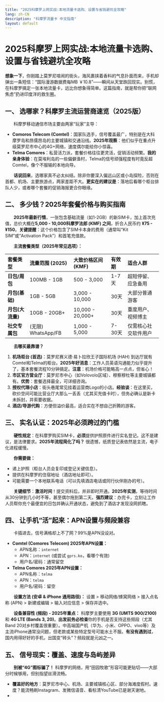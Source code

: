 ```yaml
---
title: "2025科摩罗上网实战:本地流量卡选购、设置与省钱避坑全攻略"
lang: zh-CN
description: "科摩罗流量卡 中文指南"
layout: default
---
```

# 2025科摩罗上网实战:本地流量卡选购、设置与省钱避坑全攻略

**想象一下**，你刚踏上莫罗尼喧闹的街头，海风裹挟着香料的气息扑面而来，手机却弹出一条短信：“国际漫游数据费每MB ￥10.8”——瞬间从天堂跌回现实。别慌，在科摩罗搞定一张本地流量卡，远比你想象得简单。这篇指南，就是帮你把“联网焦虑”扔进印度洋的救生圈。

## 一、 选哪家？科摩罗主流运营商速览（2025版）

　　科摩罗移动通信市场主要由两家“玩家”主导：

*   **Comoros Telecom (Comtel)**：国家队选手，信号覆盖最广，特别是在大科摩罗岛和昂儒昂岛的主要城镇和交通沿线。**2025年观察**：他们似乎在重点升级莫罗尼市中心的4G+网络，速度偶尔能给你小惊喜。
*   **Telma Comores**：私营活力派，套餐价格往往更灵活，促销活动频繁。**我的亲身体验**：在莫埃利岛的一些偏僻渔村，Telma的信号顽强程度有时竟反超Comtel，像个不服输的本地向导。

　　**话说回来**，选哪家真不必太纠结。除非你要深入偏远山区或小岛探险，否则在首都、机场、主要旅游点，两家差距不大。**更实在的建议是**：落地后看哪个柜台排队人少，或者哪个套餐的促销海报更合你眼缘。

## 二、 多少钱？2025年套餐价格与购买指南

　　**2025年最新行情**，一张包含基础流量（如1-2GB）的新SIM卡，加上首次充值，总价大概在**5,000 - 10,000科摩罗法郎 (KMF) 之间**，折合人民币约 **¥75 - ¥150**。**关键提醒**：这个价格包含了SIM卡本身的费用（通常叫“Kit SIM”或“Activation Pack”）和首笔充值款。

　　**主流套餐类型（2025年常见选项）：**

| 套餐类型       | 流量范围 (2025) | 大致价格区间 (KMF) | 有效期   | 适合人群               |
| :------------- | :------------- | :---------------- | :------- | :--------------------- |
| **日包/周包**  | 100MB - 1GB    | 500 - 3,000       | 1-7天    | 超短停留、应急备用     |
| **月包(基础)** | 1GB - 5GB      | 3,000 - 10,000    | 30天     | 大部分普通游客         |
| **月包(大流量)**| 10GB - 20GB+   | 10,000 - 20,000+  | 30天     | 重度用户、视频博主     |
| **社交专属包** | (无限) WhatsApp/FB | 1,000 - 5,000    | 7-30天   | 仅需核心社交软件用户   |

　　**去哪买最靠谱？**

1.  **机场柜台 (首选)**：莫罗尼赛义德·易卜拉欣王子国际机场 (HAH) 到达厅就有Comtel和Telma的柜台。**2025年好消息**：工作人员英语沟通能力似乎提升了，基本套餐流程10分钟搞定。**注意**：机场价格可能略高一点点，但省心！
2.  **市区官方营业厅**：莫罗尼市中心（如Volovolo区域）、穆察穆杜等主要城镇都有。**优势**：套餐选择最全，可详细咨询。
3.  **授权代理小店**：街头巷尾常见挂着运营商Logo的小店。**经验谈**：在这里买，砍价空间可能比营业厅大那么一丢丢（尤其买充值卡时），但务必确认是新卡未拆封，并索要收据。
4.  **酒店/导游代购**：方便但溢价最高，适合实在不想自己折腾的游客。

## 三、 实名认证：2025年必须跨过的门槛

　　**硬性规定**：在科摩罗购买SIM卡，**必须**提供护照原件进行实名登记。这不是建议，是法律要求。**2025年流程简化了吗？** 很遗憾，纸质登记表依然是主流，电子化进程缓慢。

　　**你需要做：**

*   递上护照（柜台人员会复印或登记关键信息）。
*   提供在科摩罗的住宿地址（酒店地址即可）。
*   可能需要一个本地联系电话（可以先填酒店电话或同行伙伴刚办的号）。

　　**关键细节**：**激活时间**！提交资料后，并非即时开通。**2025年实测**，等待时间从30分钟到几小时不等，甚至偶尔拖到第二天。**强烈建议**：办完卡，立刻让工作人员帮你充个最便宜的日包并确认开通状态，避免到了酒店才发现没网抓瞎。

## 四、 让手机“活”起来：APN设置与频段兼容

　　卡插进去，信号满格却上不了网？99%是APN没设对。

*   **Comtel (Comores Telecom) 2025年APN设置：**
    *   APN名称：`internet`
    *   APN：`internet` (或尝试 `gprs.ko`，看哪个有效)
    *   用户名/密码：通常留空
*   **Telma Comores 2025年APN设置：**
    *   APN名称：`telma`
    *   APN：`telma`
    *   用户名/密码：留空

　　**设置方法 (安卓 & iPhone 通用路径)：** 设置 > 移动网络/蜂窝网络 > 接入点名称 (APN) > 新建或编辑 > 输入对应信息 > 保存并选中。

　　**设备兼容性 (频段) - 2025年重点：** 科摩罗主要使用 **3G (UMTS 900/2100)** 和 **4G LTE (Bands 3, 20)**。**出发前务必检查**你的手机是否支持这些频段（尤其Band 20对乡村覆盖很重要）。中高端国产机（华为、小米、OPPO、vivo等）及主流iPhone通常没问题，但老款或某些特定型号可能水土不服。**有没有遇到过**，国内用得好好的手机，出国变“砖头”？频段就是元凶之一。

## 五、 信号现实：覆盖、速度与岛屿差异

　　**别被“4G”图标骗了！** 科摩罗的网络，用“田园牧歌”形容可能更贴切——大部分时候够用，但别指望丝滑流畅。

*   **覆盖好的地方**：莫罗尼市中心、机场、主要城镇核心区、部分海滩度假村。速度？能流畅刷Instagram、发微信语音、看标清YouTube已是谢天谢地。
*